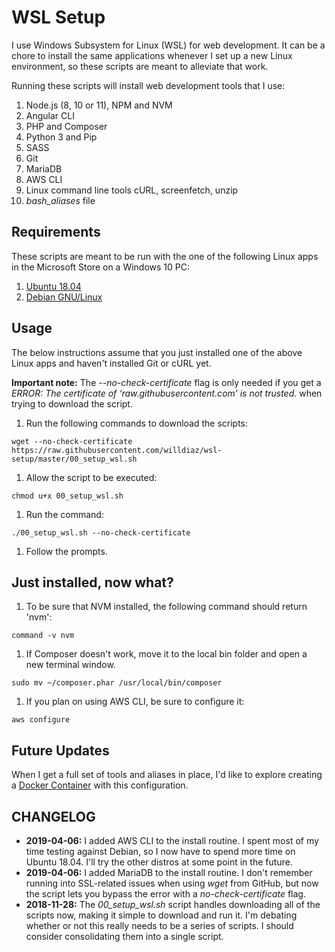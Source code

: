 # WSL Setup

I use Windows Subsystem for Linux (WSL) for web development. It can be a chore to install the same applications whenever I set up a new Linux environment, so these scripts are meant to alleviate that work.

Running these scripts will install web development tools that I use:

1. Node.js (8, 10 or 11), NPM and NVM
1. Angular CLI
1. PHP and Composer
1. Python 3 and Pip
1. SASS
1. Git
1. MariaDB
1. AWS CLI
1. Linux command line tools cURL, screenfetch, unzip
1. *bash_aliases* file

## Requirements

These scripts are meant to be run with the one of the following Linux apps in the Microsoft Store on a Windows 10 PC:

1. [Ubuntu 18.04](https://www.microsoft.com/store/productId/9N9TNGVNDL3Q)
1. [Debian GNU/Linux](https://www.microsoft.com/store/productId/9MSVKQC78PK6)

## Usage

The below instructions assume that you just installed one of the above Linux apps and haven't installed Git or cURL yet.

**Important note:** The *--no-check-certificate* flag is only needed if you get a *ERROR: The certificate of ‘raw.githubusercontent.com’ is not trusted.* when trying to download the script.

1. Run the following commands to download the scripts:
  ```
  wget --no-check-certificate https://raw.githubusercontent.com/willdiaz/wsl-setup/master/00_setup_wsl.sh
  ```
1. Allow the script to be executed:
  ```
  chmod u+x 00_setup_wsl.sh
  ```
1. Run the command:
  ```
  ./00_setup_wsl.sh --no-check-certificate
  ```
1. Follow the prompts.

## Just installed, now what?

1. To be sure that NVM installed, the following command should return 'nvm':
  ```
  command -v nvm
  ```
1. If Composer doesn't work, move it to the local bin folder and open a new terminal window.
  ```
  sudo mv ~/composer.phar /usr/local/bin/composer
  ```
1. If you plan on using AWS CLI, be sure to configure it:
  ```
  aws configure
  ```

## Future Updates

When I get a full set of tools and aliases in place, I'd like to explore creating a [Docker Container](https://www.docker.com/resources/what-container) with this configuration.

## CHANGELOG
+ **2019-04-06:** I added AWS CLI to the install routine. I spent most of my time testing against Debian, so I now have to spend more time on Ubuntu 18.04. I'll try the other distros at some point in the future.
+ **2019-04-06:** I added MariaDB to the install routine. I don't remember running into SSL-related issues when using *wget* from GitHub, but now the script lets you bypass the error with a *no-check-certificate* flag.
+ **2018-11-28:** The *00_setup_wsl.sh* script handles downloading all of the scripts now, making it simple to download and run it. I'm debating whether or not this really needs to be a series of scripts. I should consider consolidating them into a single script.
